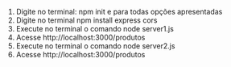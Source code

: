 1. Digite no terminal: npm init e <enter> para todas opções apresentadas
2. Digite no terminal npm install express cors
3. Execute no terminal o comando node server1.js
4. Acesse http://localhost:3000/produtos
5. Execute no terminal o comando node server2.js
6. Acesse http://localhost:3000/produtos
